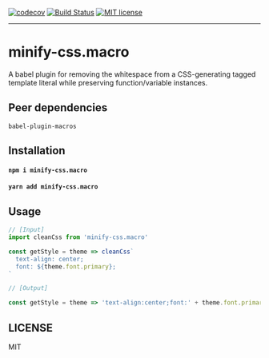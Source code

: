 [![codecov](https://codecov.io/gh/jaredLunde/minify-css.macro/branch/master/graph/badge.svg)](https://codecov.io/gh/jaredLunde/minify-css.macro)
[![Build Status](https://travis-ci.org/jaredLunde/minify-css.macro.svg?branch=master)](https://travis-ci.org/jaredLunde/minify-css.macro)
[![MIT license](https://img.shields.io/badge/License-MIT-blue.svg)](https://jaredlunde.mit-license.org/)

---

# minify-css.macro

A babel plugin for removing the whitespace from a CSS-generating tagged template literal while preserving function/variable instances.

## Peer dependencies
`babel-plugin-macros`

## Installation

#### `npm i minify-css.macro`

#### `yarn add minify-css.macro`

## Usage

```js
// [Input]
import cleanCss from 'minify-css.macro'

const getStyle = theme => cleanCss`
  text-align: center;
  font: ${theme.font.primary};
`

// [Output]

const getStyle = theme => 'text-align:center;font:' + theme.font.primary + ';'
```

## LICENSE

MIT
